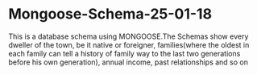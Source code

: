 # Mongoose-Schema-25-01-18
This is a database schema using MONGOOSE.The Schemas show every dweller of the town, be it native or foreigner, families(where the oldest in each family can tell a history of family way to the last two generations before his own generation), annual income, past relationships and so on